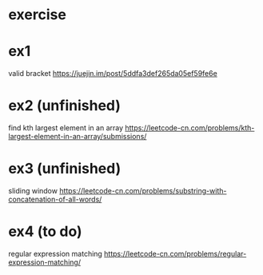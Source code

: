 # exercise

# ex1
valid bracket 
https://juejin.im/post/5ddfa3def265da05ef59fe6e

# ex2 (unfinished)
find kth largest element in an array
https://leetcode-cn.com/problems/kth-largest-element-in-an-array/submissions/

# ex3 (unfinished)
sliding window
https://leetcode-cn.com/problems/substring-with-concatenation-of-all-words/

# ex4 (to do)
regular expression matching
https://leetcode-cn.com/problems/regular-expression-matching/

#
